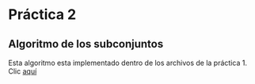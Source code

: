 # Práctica 2
## Algoritmo de los subconjuntos

Esta algoritmo esta implementado dentro de los archivos de la práctica 1. Clic [aquí](Practicas/Practica1)
